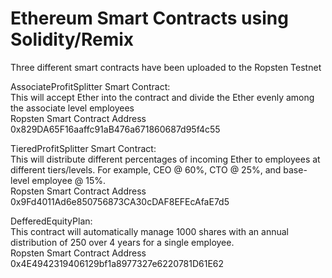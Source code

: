 # Ethereum Smart Contracts using Solidity/Remix

Three different smart contracts have been uploaded to the Ropsten Testnet<br>

AssociateProfitSplitter Smart Contract:<br>
This will accept Ether into the contract and divide the Ether evenly among the associate level employees<br>
Ropsten Smart Contract Address<br>
0x829DA65F16aaffc91aB476a671860687d95f4c55<br>

TieredProfitSplitter Smart Contract:<br>
This will distribute different percentages of incoming Ether to employees at different tiers/levels. For example, CEO @ 60%, CTO @ 25%, and base-level employee @ 15%.<br>
Ropsten Smart Contract Address<br>
0x9Fd4011Ad6e850756873CA30cDAF8EFEcAfaE7d5<br>


DefferedEquityPlan:<br>
This contract will automatically manage 1000 shares with an annual distribution of 250 over 4 years for a single employee.<br>
Ropsten Smart Contract Address<br>
0x4E4942319406129bf1a8977327e6220781D61E62<br>
